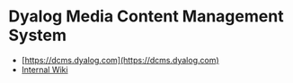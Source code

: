 # Dyalog Media Content Management System

- [https://dcms.dyalog.com](https://dcms.dyalog.com)
- [Internal Wiki](http://wiki.dyalog.bramley/index.php/Dyalog_Media_CMS)

